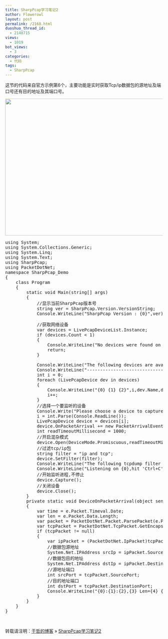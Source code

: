 ```yaml
---
title: SharpPcap学习笔记2
author: Flowerowl
layout: post
permalink: /2168.html
duoshuo_thread_id:
  - 2148715
views:
  - 1019
bot_views:
  - 3
categories:
  - 代码
tags:
  - SharpPcap
---
```

这节的代码来自官方示例第6个，主要功能是实时获取Tcp/ip数据包的源地址及端口号还有目的地址及其端口号。

[<img class="alignnone size-full wp-image-2170" title="sharppcap" src="http://lazynight.me/wp-content/uploads/2012/05/sharppcap1.gif" alt="" width="668" height="438" />][1]

<pre class="lang:default decode:true">using System;
using System.Collections.Generic;
using System.Linq;
using System.Text;
using SharpPcap;
using PacketDotNet;
namespace SharpPcap_Demo
{
    class Program
    {
        static void Main(string[] args)
        {
            //显示当前SharpPcap版本号
            string ver = SharpPcap.Version.VersionString;
            Console.WriteLine("SharpPcap Version : {0}",ver);

            //获取网络设备
            var devices = LivePcapDeviceList.Instance;
            if (devices.Count &lt; 1)
            {
                Console.WriteLine("No devices were found on this machine");
                return;
            }

            Console.WriteLine("The following devices are available on this machine:");
            Console.WriteLine("----------------------------------------------------");
            int i = 0;
            foreach (LivePcapDevice dev in devices)
            {
                Console.WriteLine("{0} {1} {2}",i,dev.Name,dev.Description);
                i++;
            }
            //选择一个要监听的设备
            Console.Write("Please choose a device to capture:");
            i = int.Parse(Console.ReadLine());
            LivePcapDevice device = devices[i];
            device.OnPacketArrival += new PacketArrivalEventHandler(DeviceOnPacketArrival);
            int readTimeoutMillisecond = 1000;
            //开启混杂模式
            device.Open(DeviceMode.Promiscuous,readTimeoutMillisecond);
            //过滤tcp/ip包
            string filter = "ip and tcp";
            device.SetFilter(filter);
            Console.WriteLine("The following tcpdump filter will be applied:{0}",filter);
            Console.WriteLine("Listening on {0},hit 'Ctrl+C' to exit...",device.Description);
            //开始监听进程,不停止
            device.Capture();
            //关闭设备
            device.Close();
        }
        private static void DeviceOnPacketArrival(object sender, CaptureEventArgs e)
        {
            var time = e.Packet.Timeval.Date;
            var len = e.Packet.Data.Length;
            var packet = PacketDotNet.Packet.ParsePacket(e.Packet);
            var tcpPacket = PacketDotNet.TcpPacket.GetEncapsulated(packet);
            if (tcpPacket != null)
            {
                var ipPacket = (PacketDotNet.IpPacket)tcpPacket.ParentPacket;
                //数据包源地址
                System.Net.IPAddress srcIp = ipPacket.SourceAddress;
                //数据包目的地址
                System.Net.IPAddress dstIp = ipPacket.DestinationAddress;
                //源地址端口
                int srcPort = tcpPacket.SourcePort;
                //目的地址端口
                int dstPort = tcpPacket.DestinationPort;
                Console.WriteLine("{0}:{1}:{2},{3} Len={4} {5}:{6} -&gt; {7}:{8}",time.Hour,time.Minute,time.Second,time.Millisecond,len,srcIp,srcPort,dstIp,dstPort);
            }
        }
    }
}</pre>

&nbsp;

转载请注明：[于哲的博客][2] &raquo; [SharpPcap学习笔记2][3]

 [1]: http://lazynight.me/wp-content/uploads/2012/05/sharppcap1.gif
 [2]: http://lazynight.me
 [3]: http://lazynight.me/2168.html
